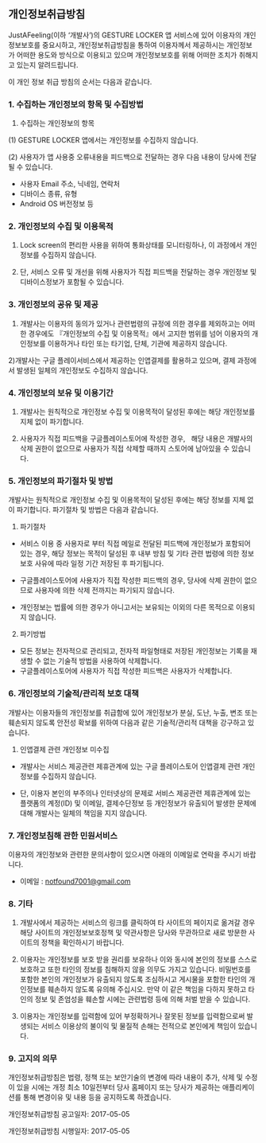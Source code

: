 ## 개인정보취급방침

JustAFeeling(이하 ‘개발사’)의 GESTURE LOCKER 앱 서비스에 있어 이용자의 개인정보보호를 중요시하고, 개인정보취급방침을 통하여 이용자께서 제공하시는 개인정보가 어떠한 용도와 방식으로 이용되고 있으며 개인정보보호를 위해 어떠한 조치가 취해지고 있는지 알려드립니다.

이 개인 정보 취급 방침의 순서는 다음과 같습니다.
 

### 1. 수집하는 개인정보의 항목 및 수집방법

1) 수집하는 개인정보의 항목

(1) GESTURE LOCKER 앱에서는 개인정보를 수집하지 않습니다.

(2) 사용자가 앱 사용중 오류내용을 피드백으로 전달하는 경우 다음 내용이 당사에 전달될 수 있습니다.
- 사용자 Email 주소, 닉네임, 연락처
- 디바이스 종류, 유형
- Android OS 버전정보 등

### 2. 개인정보의 수집 및 이용목적

1) Lock screen의 편리한 사용을 위하여 통화상태를 모니터링하나, 이 과정에서 개인정보를 수집하지 않습니다.

2) 단, 서비스 오류 및 개선을 위해 사용자가 직접 피드백을 전달하는 경우 개인정보 및 디바이스정보가 포함될 수 있습니다.

### 3. 개인정보의 공유 및 제공

1) 개발사는 이용자의 동의가 있거나 관련법령의 규정에 의한 경우를 제외하고는 어떠한 경우에도 『개인정보의 수집 및 이용목적』에서 고지한 범위를 넘어 이용자의 개인정보를 이용하거나 타인 또는 타기업, 단체, 기관에 제공하지 않습니다.

2)개발사는 구글 플레이서비스에서 제공하는 인앱결제를 활용하고 있으며, 결제 과정에서 발생된 일체의 개인정보도 수집하지 않습니다.
 

### 4. 개인정보의 보유 및 이용기간

1) 개발사는 원칙적으로 개인정보 수집 및 이용목적이 달성된 후에는 해당 개인정보를 지체 없이 파기합니다.

2) 사용자가 직접 피드백을 구글플레이스토어에 작성한 경우,
   해당 내용은 개발사의 삭제 권한이 없으므로 사용자가 직접 삭제할 때까지 스토어에 남아있을 수 있습니다.


### 5. 개인정보의 파기절차 및 방법

개발사는 원칙적으로 개인정보 수집 및 이용목적이 달성된 후에는 해당 정보를 지체 없이 파기합니다. 파기절차 및 방법은 다음과 같습니다.

1) 파기절차

- 서비스 이용 중 사용자로 부터 직접 메일로 전달된 피드백에 개인정보가 포함되어 있는 경우,
  해당 정보는 목적이 달성된 후 내부 방침 및 기타 관련 법령에 의한 정보보호 사유에 따라 일정 기간 저장된 후 파기됩니다.
		
- 구글플레이스토어에 사용자가 직접 작성한 피드백의 경우, 당사에 삭제 권한이 없으므로 사용자에 의한 삭제 전까지는 파기되지 않습니다.

- 개인정보는 법률에 의한 경우가 아니고서는 보유되는 이외의 다른 목적으로 이용되지 않습니다.

2) 파기방법

- 모든 정보는 전자적으로 관리되고, 전자적 파일형태로 저장된 개인정보는 기록을 재생할 수 없는 기술적 방법을 사용하여 삭제합니다.
- 구글플레이스토어에 사용자가 직접 작성한 피드백은 사용자가 삭제합니다.
  

### 6. 개인정보의 기술적/관리적 보호 대책

개발사는 이용자들의 개인정보를 취급함에 있어 개인정보가 분실, 도난, 누출, 변조 또는 훼손되지 않도록 안전성 확보를 위하여 다음과 같은 기술적/관리적 대책을 강구하고 있습니다.

1) 인앱결제 관련 개인정보 미수집

- 개발사는 서비스 제공관련 제휴관계에 있는 구글 플레이스토어 인앱결제 관련 개인정보를 수집하지 않습니다. 

- 단, 이용자 본인의 부주의나 인터넷상의 문제로 서비스 제공관련 제휴관계에 있는 플랫폼의 계정(ID) 및 이메일, 결제수단정보 등 개인정보가 유출되어 발생한 문제에 대해 개발사는 일체의 책임을 지지 않습니다.


### 7. 개인정보침해 관한 민원서비스

이용자의 개인정보와 관련한 문의사항이 있으시면 아래의 이메일로 연락을 주시기 바랍니다.

- 이메일 : notfound7001@gmail.com
 

### 8. 기타

1) 개발사에서 제공하는 서비스의 링크를 클릭하여 타 사이트의 페이지로 옮겨갈 경우 해당 사이트의 개인정보보호정책 및 약관사항은 당사와 무관하므로 새로 방문한 사이트의 정책을 확인하시기 바랍니다. 

2) 이용자는 개인정보를 보호 받을 권리를 보유하나 이와 동시에 본인의 정보를 스스로 보호하고 또한 타인의 정보를 침해하지 않을 의무도 가지고 있습니다. 비밀번호를 포함한 본인의 개인정보가 유출되지 않도록 조심하시고 게시물을 포함한 타인의 개인정보를 훼손하지 않도록 유의해 주십시오. 만약 이 같은 책임을 다하지 못하고 타인의 정보 및 존엄성을 훼손할 시에는 관련법령 등에 의해 처벌 받을 수 있습니다.

3) 이용자는 개인정보를 입력함에 있어 부정확하거나 잘못된 정보를 입력함으로써 발생되는 서비스 이용상의 불이익 및 물질적 손해는 전적으로 본인에게 책임이 있습니다.

 
### 9. 고지의 의무

개인정보취급방침은 법령, 정책 또는 보안기술의 변경에 따라 내용이 추가, 삭제 및 수정이 있을 시에는 개정 최소 10일전부터 당사 홈페이지 또는 당사가 제공하는 애플리케이션를 통해 변경이유 및 내용 등을 공지하도록 하겠습니다.
 

개인정보취급방침 공고일자: 2017-05-05

개인정보취급방침 시행일자: 2017-05-05
